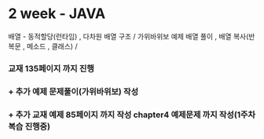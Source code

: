 # 2 week - JAVA
배열 - 동적할당(런타임) , 다차원 배열 구조 / 
가위바위보 예제 배열 풀이 , 배열 복사(반복문 , 메소드 , 클래스) /
### 교재 135페이지 까지 진행
### + 추가 예제 문제풀이(가위바위보) 작성
### + 추가 교재 예제 85페이지 까지 작성 chapter4 예제문제 까지 작성(1주차 복습 진행중)

